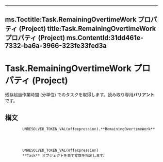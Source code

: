 

---
ms.Toctitle:Task.RemainingOvertimeWork プロパティ (Project)
title:Task.RemainingOvertimeWork プロパティ (Project)
ms.ContentId:31dd461e-7332-ba6a-3966-323fe33fed3a
---
# Task.RemainingOvertimeWork プロパティ (Project)




残存超過作業時間 (分単位) でのタスクを取得します。読み取り専用**バリアント**です。

## 構文

            UNRESOLVED_TOKEN_VAL(offexpression).**RemainingOvertimeWork**




            UNRESOLVED_TOKEN_VAL(offexpression)
            **Task** オブジェクトを表す変数を指定します。




